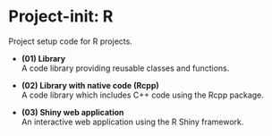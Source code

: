 # Project-init: R

Project setup code for R projects.

* **(01) Library**  
  A code library providing reusable classes and functions.

* **(02) Library with native code (Rcpp)**  
  A code library which includes C++ code using the Rcpp package.

* **(03) Shiny web application**  
  An interactive web application using the R Shiny framework.
